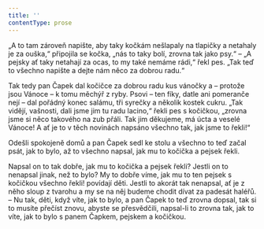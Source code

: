 ```yaml
---
title: ''
contentType: prose
---
```


<section>

„A to tam zároveň napište, aby taky kočkám nešlapaly na tlapičky a netahaly je za ouška,“ připojila se kočka, „nás to taky bolí, zrovna tak jako psy.“ – „A pejsky ať taky netahají za ocas, to my také nemáme rádi,“ řekl pes. „Tak teď to všechno napište a dejte nám něco za dobrou radu.“

Tak tedy pan Čapek dal kočičce za dobrou radu kus vánočky a – protože jsou Vánoce – k tomu měchýř z ryby. Psovi – ten fíky, datle ani pomeranče nejí – dal pořádný konec salámu, tři syrečky a několik kostek cukru. „Tak vidějí, vašnosti, dali jsme jim tu radu lacino,“ řekli pes s kočičkou, „zrovna jsme si něco takového na zub přáli. Tak jim děkujeme, má úcta a veselé Vánoce! A ať je to v těch novinách napsáno všechno tak, jak jsme to řekli!“

Odešli spokojeně domů a pan Čapek sedl ke stolu a všechno to teď začal psát, jak to bylo, až to všechno napsal, jak mu to kočička a pejsek řekli.

Napsal on to tak dobře, jak mu to kočička a pejsek řekli? Jestli on to nenapsal jinak, než to bylo? My to dobře víme, jak mu to ten pejsek s kočičkou všechno řekli! povídají děti. Jestli to akorát tak nenapsal, ať je z něho sloup z tvarohu a my se na něj budeme chodit dívat za padesát haléřů. – Nu tak, děti, když víte, jak to bylo, a pan Čapek to teď zrovna dopsal, tak si to musíte přečíst znovu, abyste se přesvědčili, napsal-li to zrovna tak, jak to víte, jak to bylo s panem Čapkem, pejskem a kočičkou.

</section>
